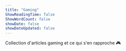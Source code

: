 ```yaml
---
title: "Gaming"
ShowReadingTime: false
ShowWordCount: false
showDate: false
showDateUpdated: false
---
```


Collection d'articles gaming et ce qui s'en rapproche 🎮
